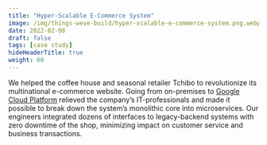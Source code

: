 ```yaml
---
title: "Hyper-Scalable E-Commerce System"
image: /img/things-weve-build/hyper-scalable-e-commerce-system.png.webp
date: 2022-02-08
draft: false
tags: [case study]
hideHeaderTitle: true
weight: 60
---
```


We helped the coffee house and seasonal retailer Tchibo to revolutionize its multinational e-commerce website. Going from on-premises to [Google Cloud Platform](https://cloud.google.com/customers/tchibo) relieved the company’s IT-professionals and made it possible to break down the system’s monolithic core into microservices. Our engineers integrated dozens of interfaces to legacy-backend systems with zero downtime of the shop, minimizing impact on customer service and business transactions.
